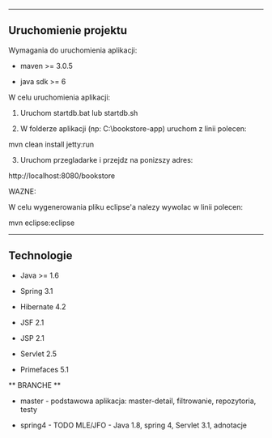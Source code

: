 -----------------------------------
Uruchomienie projektu
-----------------------------------

Wymagania do uruchomienia aplikacji:

* maven >= 3.0.5

* java sdk >= 6


W celu uruchomienia aplikacji:

1. Uruchom startdb.bat lub  startdb.sh

2. W folderze aplikacji (np: C:\bookstore-app) uruchom z linii polecen:

mvn clean install jetty:run

3. Uruchom przegladarke i przejdz na ponizszy adres:

http://localhost:8080/bookstore


WAZNE:

W celu wygenerowania pliku eclipse'a nalezy wywolac w linii polecen:

mvn eclipse:eclipse

-----------------------------------
Technologie
-----------------------------------
* Java >= 1.6 

* Spring 3.1

* Hibernate 4.2

* JSF 2.1

* JSP 2.1

* Servlet 2.5

* Primefaces 5.1


** BRANCHE **

* master - podstawowa aplikacja: master-detail, filtrowanie, repozytoria, testy

* spring4 - TODO MLE/JFO - Java 1.8, spring 4, Servlet 3.1, adnotacje